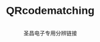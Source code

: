 # QRcodematching
圣昌电子专用分辨链接
<!DOCTYPE html>
<html lang="zh-CN">
<head>
    <meta charset="UTF-8">
    <meta name="viewport" content="width=device-width, initial-scale=1.0, maximum-scale=1.0, user-scalable=no">
    <title>双二维码验证系统</title>
    <script src="https://cdn.jsdelivr.net/npm/jsqr@1.4.0/dist/jsQR.min.js"></script>
    <style>
        body {
            margin: 0;
            padding: 20px;
            font-family: Arial, sans-serif;
            display: flex;
            flex-direction: column;
            align-items: center;
            min-height: 100vh;
            box-sizing: border-box;
        }

        #camera-container {
            width: 100%;
            max-width: 600px;
            height: 60vh;
            position: relative;
            border: 2px solid #333;
            border-radius: 10px;
            overflow: hidden;
        }

        #video {
            width: 100%;
            height: 100%;
            object-fit: cover;
        }

        #status {
            margin: 20px 0;
            font-size: 1.2em;
            text-align: center;
        }

        #result {
            padding: 15px;
            background: #f0f0f0;
            border-radius: 8px;
            margin: 10px 0;
            width: 100%;
            max-width: 600px;
            word-break: break-all;
        }

        #confirm-btn {
            position: fixed;
            bottom: 20px;
            left: 50%;
            transform: translateX(-50%);
            padding: 15px 30px;
            background: #007bff;
            color: white;
            border: none;
            border-radius: 25px;
            font-size: 1.1em;
            cursor: pointer;
            box-shadow: 0 4px 6px rgba(0, 0, 0, 0.1);
            z-index: 100;
        }

        #confirm-btn:disabled {
            background: #cccccc;
            cursor: not-allowed;
        }

        .hidden {
            display: none !important;
        }
    </style>
</head>
<body>
    <div id="camera-container">
        <video id="video" playsinline></video>
    </div>
    <div id="status">请扫描第一个二维码</div>
    <div id="result" class="hidden"></div>
    <button id="confirm-btn" class="hidden" onclick="startSecondScan()">确认并扫描第二个二维码</button>

    <script>
        let video = document.getElementById('video');
        let resultDiv = document.getElementById('result');
        let statusDiv = document.getElementById('status');
        let confirmBtn = document.getElementById('confirm-btn');
        let firstCode = null;
        let secondCode = null;
        let scanning = false;

        // 初始化摄像头
        async function initCamera() {
            try {
                let stream = await navigator.mediaDevices.getUserMedia({ 
                    video: { facingMode: "environment" } 
                });
                video.srcObject = stream;
                await video.play();
                requestAnimationFrame(tick);
            } catch (e) {
                alert('无法访问摄像头，请确保已授予摄像头权限');
            }
        }

        // 二维码扫描处理
        function tick() {
            if (video.readyState === video.HAVE_ENOUGH_DATA) {
                let canvas = document.createElement('canvas');
                canvas.width = video.videoWidth;
                canvas.height = video.videoHeight;
                let ctx = canvas.getContext('2d');
                ctx.drawImage(video, 0, 0);
                
                let imageData = ctx.getImageData(0, 0, canvas.width, canvas.height);
                let code = jsQR(imageData.data, imageData.width, imageData.height);

                if (code) {
                    if (!firstCode) {
                        handleFirstCode(code.data);
                    } else if (!secondCode) {
                        handleSecondCode(code.data);
                    }
                }
            }
            
            if (scanning) {
                requestAnimationFrame(tick);
            }
        }

        function handleFirstCode(data) {
            firstCode = String(data);
            scanning = false;
            video.classList.add('hidden');
            resultDiv.textContent = `第一个二维码内容：${data}`;
            resultDiv.classList.remove('hidden');
            statusDiv.textContent = "请确认第一个二维码内容";
            confirmBtn.classList.remove('hidden');
        }

        function startSecondScan() {
            confirmBtn.classList.add('hidden');
            resultDiv.classList.add('hidden');
            video.classList.remove('hidden');
            statusDiv.textContent = "请扫描第二个二维码";
            scanning = true;
            requestAnimationFrame(tick);
        }

        function handleSecondCode(data) {
            secondCode = String(data);
            scanning = false;
            video.classList.add('hidden');
            
            let result = firstCode === secondCode ? "✅ 两个二维码内容一致" : "❌ 二维码内容不一致";
            resultDiv.innerHTML = `
                <p>第一个二维码：${firstCode}</p>
                <p>第二个二维码：${secondCode}</p>
                <h2>${result}</h2>
            `;
            resultDiv.classList.remove('hidden');
            statusDiv.textContent = "扫描结果";
            

        }

        // 启动扫描
        initCamera().then(() => {
            scanning = true;
        });
    </script>
</body>
</html>
